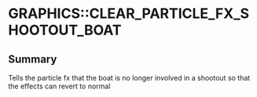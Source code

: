 # GRAPHICS::CLEAR_PARTICLE_FX_SHOOTOUT_BOAT

## Summary
Tells the particle fx that the boat is no longer involved in a shootout so that the effects can revert to normal